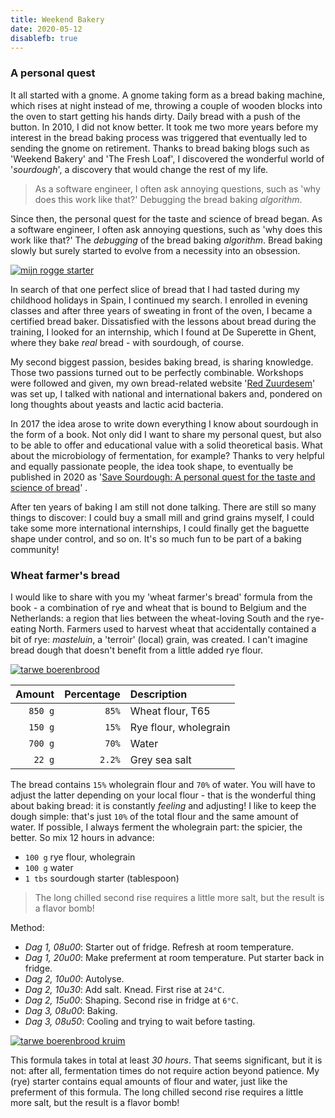 ```yaml
---
title: Weekend Bakery
date: 2020-05-12
disablefb: true
---
```


### A personal quest

It all started with a gnome. A gnome taking form as a bread baking machine, which rises at night instead of me, throwing a couple of wooden blocks into the oven to start getting his hands dirty. Daily bread with a push of the button. In 2010, I did not know better. It took me two more years before my interest in the bread baking process was triggered that eventually led to sending the gnome on retirement. Thanks to bread baking blogs such as 'Weekend Bakery' and 'The Fresh Loaf', I discovered the wonderful world of '_sourdough_', a discovery that would change the rest of my life. 

> As a software engineer, I often ask annoying questions, such as 'why does this work like that?' Debugging the bread baking _algorithm_. 

Since then, the personal quest for the taste and science of bread began. As a software engineer, I often ask annoying questions, such as 'why does this work like that?' The _debugging_ of the bread baking _algorithm_. Bread baking slowly but surely started to evolve from a necessity into an obsession. 

[![mijn rogge starter](/images/guest-post/roggestarter.jpg)](/images/guest-post/roggestarter.jpg)

In search of that one perfect slice of bread that I had tasted during my childhood holidays in Spain, I continued my search. I enrolled in evening classes and after three years of sweating in front of the oven, I became a certified bread baker. Dissatisfied with the lessons about bread during the training, I looked for an internship, which I found at De Superette in Ghent, where they bake _real_ bread - with sourdough, of course.

My second biggest passion, besides baking bread, is sharing knowledge. Those two passions turned out to be perfectly combinable. Workshops were followed and given, my own bread-related website '[Red Zuurdesem](https://redzurdesem.be)' was set up, I talked with national and international bakers and, pondered on long thoughts about yeasts and lactic acid bacteria.

In 2017 the idea arose to write down everything I know about sourdough in the form of a book. Not only did I want to share my personal quest, but also to be able to offer and educational value with a solid theoretical basis. What about the microbiology of fermentation, for example? Thanks to very helpful and equally passionate people, the idea took shape, to eventually be published in 2020 as '[Save Sourdough: A personal quest for the taste and science of bread](https://redzurdesem.be/het-boek)' .

After ten years of baking I am still not done talking. There are still so many things to discover: I could buy a small mill and grind grains myself, I could take some more international internships, I could finally get the baguette shape under control, and so on. It's so much fun to be part of a baking community!

### Wheat farmer's bread

I would like to share with you my 'wheat farmer's bread' formula from the book - a combination of rye and wheat that is bound to Belgium and the Netherlands: a region that lies between the wheat-loving South and the rye-eating North. Farmers used to harvest wheat that accidentally contained a bit of rye: _masteluin_, a 'terroir' (local) grain, was created. I can't imagine bread dough that doesn't benefit from a little added rye flour.

[![tarwe boerenbrood](/images/guest-post/tarweboerenbrood.jpg)](/images/guest-post/tarweboerenbrood.jpg)

| Amount | Percentage |Description        |
|------------:|-----------:|:--------------------|
| `850 g`    | `85%`      | Wheat flour, T65     |
| `150 g`    | `15%`      | Rye flour, wholegrain |
| `700 g`    | `70%`      | Water               |
| `22 g`     | `2.2%`     | Grey sea salt       |

The bread contains `15%` wholegrain flour and `70%` of water. You will have to adjust the latter depending on your local flour - that is the wonderful thing about baking bread: it is constantly _feeling_ and adjusting! I like to keep the dough simple: that's just `10%` of the total flour and the same amount of water. If possible, I always ferment the wholegrain part: the spicier, the better. So mix 12 hours in advance:

- `100 g` rye flour, wholegrain
- `100 g` water
- `1 tbs` sourdough starter (tablespoon)

> The long chilled second rise requires a little more salt, but the result is a flavor bomb!

Method:

- _Dag 1, 08u00_: Starter out of fridge. Refresh at room temperature.
- _Dag 1, 20u00_: Make preferment at room temperature. Put starter back in fridge.
- _Dag 2, 10u00_: Autolyse. 
- _Dag 2, 10u30_: Add salt. Knead. First rise at `24°C`.
- _Dag 2, 15u00_: Shaping. Second rise in fridge at `6°C`.
- _Dag 3, 08u00_: Baking.
- _Dag 3, 08u50_: Cooling and trying to wait before tasting.

[![tarwe boerenbrood kruim](/images/guest-post/kruim.jpg)](/images/guest-post/kruim.jpg)

This formula takes in total at least _30 hours_. That seems significant, but it is not: after all, fermentation times do not require action beyond patience. My (rye) starter contains equal amounts of flour and water, just like the preferment of this formula. The long chilled second rise requires a little more salt, but the result is a flavor bomb!
